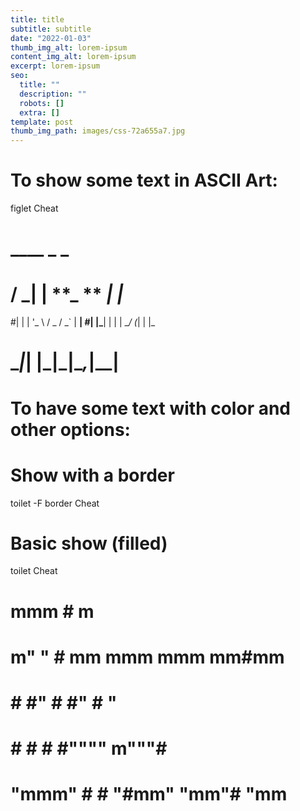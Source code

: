 ```yaml
---
title: title
subtitle: subtitle
date: "2022-01-03"
thumb_img_alt: lorem-ipsum
content_img_alt: lorem-ipsum
excerpt: lorem-ipsum
seo:
  title: ""
  description: ""
  robots: []
  extra: []
template: post
thumb_img_path: images/css-72a655a7.jpg
---
```


# To show some text in ASCII Art:

figlet Cheat

# \__\_\_ _ \_

# / **\_| |** **\_ ** _| |_

#| | | '_ \ / _ \/ \_` | **|
#| |\_**| | | | \__/ (_| | |\_

# \_**_|_| |\_|\_**|\__,_|\_\_|

#

# To have some text with color and other options:

# Show with a border

toilet -F border Cheat

# Basic show (filled)

toilet Cheat

# mmm # m

# m" " # mm mmm mmm mm#mm

# # #" # #" # "

# # # # #"""" m"""#

# "mmm" # # "#mm" "mm"# "mm

#
